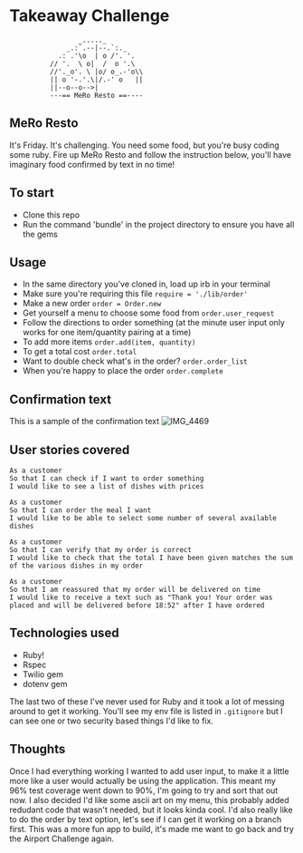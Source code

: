 Takeaway Challenge
==================
```
                 _....._
              _.:`.--|--.`:._
            .: .'\o  | o /'. '.
          // '.  \ o|  /  o '.\
          //'._o'. \ |o/ o_.-'o\\
          || o '-.'.\|/.-' o   ||
          ||--o--o-->| 
          ---== MeRo Resto ==----
 ```

MeRo Resto 
-----

It's Friday. It's challenging. You need some food, but you're busy coding some ruby. 
Fire up MeRo Resto and follow the instruction below, you'll have imaginary food confirmed by text in no time!

To start
-----

* Clone this repo
* Run the command 'bundle' in the project directory to ensure you have all the gems

Usage
-----
* In the same directory you've cloned in, load up irb in your terminal
* Make sure you're requiring this file `require = './lib/order'`
* Make a new order `order = Order.new`
* Get yourself a menu to choose some food from `order.user_request`
* Follow the directions to order something (at the minute user input only works for one item/quantity pairing at a time)
* To add more items `order.add(item, quantity)`
* To get a total cost `order.total`
* Want to double check what's in the order? `order.order_list`
* When you're happy to place the order `order.complete`


Confirmation text
-----

This is a sample of the confirmation text
![IMG_4469](https://user-images.githubusercontent.com/16557524/58369129-29cb0d00-7eee-11e9-830d-d087672ecd08.jpg=120)



User stories covered
-----

```
As a customer
So that I can check if I want to order something
I would like to see a list of dishes with prices

As a customer
So that I can order the meal I want
I would like to be able to select some number of several available dishes

As a customer
So that I can verify that my order is correct
I would like to check that the total I have been given matches the sum of the various dishes in my order

As a customer
So that I am reassured that my order will be delivered on time
I would like to receive a text such as "Thank you! Your order was placed and will be delivered before 18:52" after I have ordered
```


Technologies used
-----

- Ruby! 
- Rspec
- Twilio gem
- dotenv gem

The last two of these I've never used for Ruby and it took a lot of messing around to get it working. You'll see my env file is listed in
`.gitignore` but I can see one or two security based things I'd like to fix. 


Thoughts
-----

Once I had everything working I wanted to add user input, to make it a little more like a user would actually be using the application. 
This meant my 96% test coverage went down to 90%, I'm going to try and sort that out now. I also decided I'd like some ascii art on my menu,
this probably added redudant code that wasn't needed, but it looks kinda cool. I'd also really like to do the order by text option, let's
see if I can get it working on a branch first. This was a more fun app to build, it's made me want to go back and try the Airport Challenge again.
